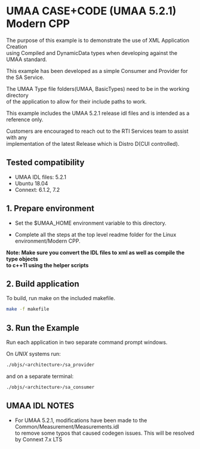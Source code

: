 # UMAA CASE+CODE (UMAA 5.2.1) Modern CPP


The purpose of this example is to demonstrate the use of XML Application Creation  
using Compiled and DynamicData types when developing against the UMAA standard.  

This example has been developed as a simple Consumer and Provider for the SA Service.  

The UMAA Type file folders(UMAA, BasicTypes) need to be in the working directory  
of the application to allow for their include paths to work.

This example includes the UMAA 5.2.1 release idl files and is intended as a reference only.

Customers are encouraged to reach out to the RTI Services team to assist with any  
implementation of the latest Release which is Distro D(CUI controlled).  

## Tested compatibility
- UMAA IDL files: 5.2.1
- Ubuntu 18.04
- Connext: 6.1.2, 7.2


## 1. Prepare environment

- Set the $UMAA_HOME environment variable to this directory.  

- Complete all the steps at the top level readme folder for the Linux environment/Modern CPP.  

**Note: Make sure you convert the IDL files to xml as well as compile the type objects   
to c++11 using the helper scripts**

## 2. Build application

To build, run make on the included makefile.

```sh
make -f makefile
```

## 3. Run the Example
Run each application in two separate command prompt windows.

On *UNIX* systems run:

```sh
./objs/<architecture>/sa_provider
```

and on a separate terminal:
```sh
./objs/<architecture>/sa_consumer
```

## UMAA IDL NOTES
- For UMAA 5.2.1, modifications have been made to the Common/Measurement/Measurements.idl  
to remove some typos that caused codegen issues. This will be resolved by Connext 7.x LTS
